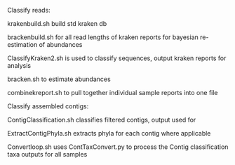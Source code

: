 Classify reads:

krakenbuild.sh build std kraken db

brackenbuild.sh for all read lengths of kraken reports for bayesian re-estimation of abundances

ClassifyKraken2.sh is used to classify sequences, output kraken reports for analysis

bracken.sh to estimate abundances

combinekreport.sh to pull together individual sample reports into one file

Classify assembled contigs:

ContigClassification.sh classifies filtered contigs, output used for 

ExtractContigPhyla.sh extracts phyla for each contig where applicable

Convertloop.sh uses ContTaxConvert.py to process the Contig classification taxa outputs for all samples
